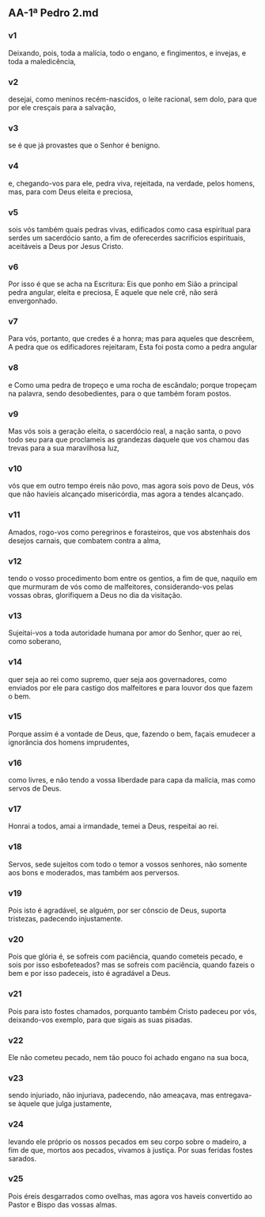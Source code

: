 ## AA-1ª Pedro 2.md
### v1
 Deixando, pois, toda a malícia, todo o engano, e fingimentos, e invejas, e toda a maledicência,
### v2
 desejai, como meninos recém-nascidos, o leite racional, sem dolo, para que por ele cresçais para a salvação,
### v3
 se é que já provastes que o Senhor é benigno.
### v4
 e, chegando-vos para ele, pedra viva, rejeitada, na verdade, pelos homens, mas, para com Deus eleita e preciosa,
### v5
 sois vós também quais pedras vivas, edificados como casa espiritual para serdes um sacerdócio santo, a fim de oferecerdes sacrifícios espirituais, aceitáveis a Deus por Jesus Cristo.
### v6
 Por isso é que se acha na Escritura: Eis que ponho em Sião a principal pedra angular, eleita e preciosa, E aquele que nele crê, não será envergonhado.
### v7
 Para vós, portanto, que credes é a honra; mas para aqueles que descrêem, A pedra que os edificadores rejeitaram, Esta foi posta como a pedra angular
### v8
 e Como uma pedra de tropeço e uma rocha de escândalo; porque tropeçam na palavra, sendo desobedientes, para o que também foram postos.
### v9
 Mas vós sois a geração eleita, o sacerdócio real, a nação santa, o povo todo seu para que proclameis as grandezas daquele que vos chamou das trevas para a sua maravilhosa luz,
### v10
 vós que em outro tempo éreis não povo, mas agora sois povo de Deus, vós que não havíeis alcançado misericórdia, mas agora a tendes alcançado.
### v11
 Amados, rogo-vos como peregrinos e forasteiros, que vos abstenhais dos desejos carnais, que combatem contra a alma,
### v12
 tendo o vosso procedimento bom entre os gentios, a fim de que, naquilo em que murmuram de vós como de malfeitores, considerando-vos pelas vossas obras, glorifiquem a Deus no dia da visitação.
### v13
 Sujeitai-vos a toda autoridade humana por amor do Senhor, quer ao rei, como soberano,
### v14
 quer seja ao rei como supremo, quer seja aos governadores, como enviados por ele para castigo dos malfeitores e para louvor dos que fazem o bem.
### v15
 Porque assim é a vontade de Deus, que, fazendo o bem, façais emudecer a ignorância dos homens imprudentes,
### v16
 como livres, e não tendo a vossa liberdade para capa da malícia, mas como servos de Deus.
### v17
 Honrai a todos, amai a irmandade, temei a Deus, respeitai ao rei.
### v18
 Servos, sede sujeitos com todo o temor a vossos senhores, não somente aos bons e moderados, mas também aos perversos.
### v19
 Pois isto é agradável, se alguém, por ser cônscio de Deus, suporta tristezas, padecendo injustamente.
### v20
 Pois que glória é, se sofreis com paciência, quando cometeis pecado, e sois por isso esbofeteados? mas se sofreis com paciência, quando fazeis o bem e por isso padeceis, isto é agradável a Deus.
### v21
 Pois para isto fostes chamados, porquanto também Cristo padeceu por vós, deixando-vos exemplo, para que sigais as suas pisadas.
### v22
 Ele não cometeu pecado, nem tão pouco foi achado engano na sua boca,
### v23
 sendo injuriado, não injuriava, padecendo, não ameaçava, mas entregava-se àquele que julga justamente,
### v24
 levando ele próprio os nossos pecados em seu corpo sobre o madeiro, a fim de que, mortos aos pecados, vivamos à justiça. Por suas feridas fostes sarados.
### v25
 Pois éreis desgarrados como ovelhas, mas agora vos haveis convertido ao Pastor e Bispo das vossas almas.
